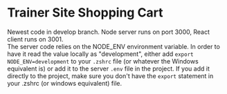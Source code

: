 # Trainer Site Shopping Cart
Newest code in develop branch. Node server runs on port 3000, React client runs on 3001. <br>
The server code relies on the NODE_ENV environment variable. In order to have it read the value locally as "development", either add `export NODE_ENV=development` to your `.zshrc` file (or whatever the Windows equivalent is) or add it to the server `.env` file in the project. If you add it directly to the project, make sure you don't have the `export` statement in your .zshrc (or windows equivalent) file.
